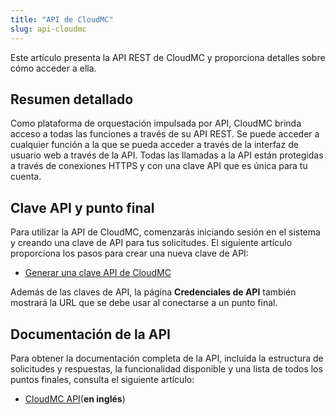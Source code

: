 ```yaml
---
title: "API de CloudMC"
slug: api-cloudmc
---
```



Este artículo presenta la API REST de CloudMC y proporciona detalles sobre cómo acceder a ella.

## Resumen detallado

Como plataforma de orquestación impulsada por API, CloudMC brinda acceso a todas las funciones a través de su API REST. Se puede acceder a cualquier función a la que se pueda acceder a través de la interfaz de usuario web a través de la API. Todas las llamadas a la API están protegidas a través de conexiones HTTPS y con una clave API que es única para tu cuenta.

## Clave API y punto final

Para utilizar la API de CloudMC, comenzarás iniciando sesión en el sistema y creando una clave de API para tus solicitudes. El siguiente artículo proporciona los pasos para crear una nueva clave de API:

- [Generar una clave API de CloudMC](../how-to/how-to-cloudmc-api-key.md)

Además de las claves de API, la página **Credenciales de API** también mostrará la URL que se debe usar al conectarse a un punto final.

## Documentación de la API

Para obtener la documentación completa de la API, incluida la estructura de solicitudes y respuestas, la funcionalidad disponible y una lista de todos los puntos finales, consulta el siguiente artículo:

-   <a href="https://cloudops.github.io/cloudmc-api-docs/#getting-started" target="_blank">CloudMC API</a>(**en inglés**)

